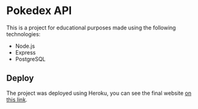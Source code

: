 # Pokedex API
This is a project for educational purposes made using the following technologies:

 - Node.js
 - Express
 - PostgreSQL

## Deploy
The project was deployed using Heroku, you can see the final website [on this link](https://lucas-forato-pokedex.netlify.app/).


